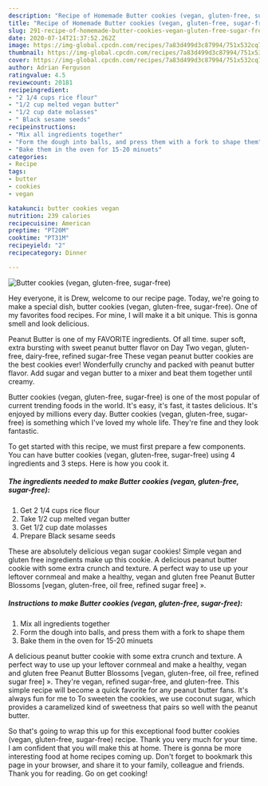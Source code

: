 ```yaml
---
description: "Recipe of Homemade Butter cookies (vegan, gluten-free, sugar-free)"
title: "Recipe of Homemade Butter cookies (vegan, gluten-free, sugar-free)"
slug: 291-recipe-of-homemade-butter-cookies-vegan-gluten-free-sugar-free
date: 2020-07-14T21:37:52.262Z
image: https://img-global.cpcdn.com/recipes/7a83d499d3c87994/751x532cq70/butter-cookies-vegan-gluten-free-sugar-free-recipe-main-photo.jpg
thumbnail: https://img-global.cpcdn.com/recipes/7a83d499d3c87994/751x532cq70/butter-cookies-vegan-gluten-free-sugar-free-recipe-main-photo.jpg
cover: https://img-global.cpcdn.com/recipes/7a83d499d3c87994/751x532cq70/butter-cookies-vegan-gluten-free-sugar-free-recipe-main-photo.jpg
author: Adrian Ferguson
ratingvalue: 4.5
reviewcount: 20181
recipeingredient:
- "2 1/4 cups rice flour"
- "1/2 cup melted vegan butter"
- "1/2 cup date molasses"
- " Black sesame seeds"
recipeinstructions:
- "Mix all ingredients together"
- "Form the dough into balls, and press them with a fork to shape them"
- "Bake them in the oven for 15-20 minuets"
categories:
- Recipe
tags:
- butter
- cookies
- vegan

katakunci: butter cookies vegan 
nutrition: 239 calories
recipecuisine: American
preptime: "PT20M"
cooktime: "PT31M"
recipeyield: "2"
recipecategory: Dinner

---
```



![Butter cookies (vegan, gluten-free, sugar-free)](https://img-global.cpcdn.com/recipes/7a83d499d3c87994/751x532cq70/butter-cookies-vegan-gluten-free-sugar-free-recipe-main-photo.jpg)

Hey everyone, it is Drew, welcome to our recipe page. Today, we're going to make a special dish, butter cookies (vegan, gluten-free, sugar-free). One of my favorites food recipes. For mine, I will make it a bit unique. This is gonna smell and look delicious.

Peanut Butter is one of my FAVORITE ingredients. Of all time. super soft, extra bursting with sweet peanut butter flavor on Day Two vegan, gluten-free, dairy-free, refined sugar-free These vegan peanut butter cookies are the best cookies ever! Wonderfully crunchy and packed with peanut butter flavor. Add sugar and vegan butter to a mixer and beat them together until creamy.

Butter cookies (vegan, gluten-free, sugar-free) is one of the most popular of current trending foods in the world. It's easy, it's fast, it tastes delicious. It's enjoyed by millions every day. Butter cookies (vegan, gluten-free, sugar-free) is something which I've loved my whole life. They're fine and they look fantastic.


To get started with this recipe, we must first prepare a few components. You can have butter cookies (vegan, gluten-free, sugar-free) using 4 ingredients and 3 steps. Here is how you cook it.

<!--inarticleads1-->

##### The ingredients needed to make Butter cookies (vegan, gluten-free, sugar-free):

1. Get 2 1/4 cups rice flour
1. Take 1/2 cup melted vegan butter
1. Get 1/2 cup date molasses
1. Prepare  Black sesame seeds


These are absolutely delicious vegan sugar cookies! Simple vegan and gluten free ingredients make up this cookie. A delicious peanut butter cookie with some extra crunch and texture. A perfect way to use up your leftover cornmeal and make a healthy, vegan and gluten free Peanut Butter Blossoms [vegan, gluten-free, oil free, refined sugar free] ». 

<!--inarticleads2-->

##### Instructions to make Butter cookies (vegan, gluten-free, sugar-free):

1. Mix all ingredients together
1. Form the dough into balls, and press them with a fork to shape them
1. Bake them in the oven for 15-20 minuets


A delicious peanut butter cookie with some extra crunch and texture. A perfect way to use up your leftover cornmeal and make a healthy, vegan and gluten free Peanut Butter Blossoms [vegan, gluten-free, oil free, refined sugar free] ». They&#39;re vegan, refined sugar-free, and gluten-free. This simple recipe will become a quick favorite for any peanut butter fans. It&#39;s always fun for me to To sweeten the cookies, we use coconut sugar, which provides a caramelized kind of sweetness that pairs so well with the peanut butter. 

So that's going to wrap this up for this exceptional food butter cookies (vegan, gluten-free, sugar-free) recipe. Thank you very much for your time. I am confident that you will make this at home. There is gonna be more interesting food at home recipes coming up. Don't forget to bookmark this page in your browser, and share it to your family, colleague and friends. Thank you for reading. Go on get cooking!
